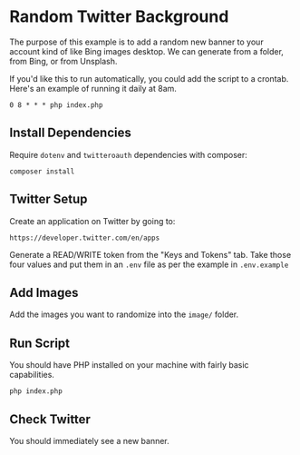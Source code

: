 
# Random Twitter Background

The purpose of this example is to add a random new banner to your account
kind of like Bing images desktop. We can generate from a folder, from Bing,
or from Unsplash.

If you'd like this to run automatically, you could add the script to a crontab.
Here's an example of running it daily at 8am.

    0 8 * * * php index.php


## Install Dependencies

Require `dotenv` and `twitteroauth` dependencies with composer:

    composer install


## Twitter Setup

Create an application on Twitter by going to:

    https://developer.twitter.com/en/apps


Generate a READ/WRITE token from the "Keys and Tokens" tab. Take those
four values and put them in an `.env` file as per the example in `.env.example`


## Add Images

Add the images you want to randomize into the `image/` folder.


## Run Script

You should have PHP installed on your machine with fairly basic capabilities.

    php index.php


## Check Twitter

You should immediately see a new banner.
